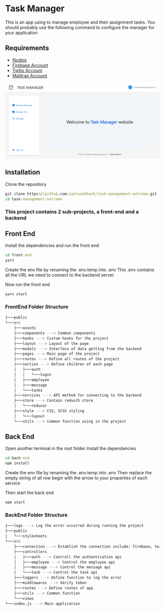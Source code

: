 # Task Manager

This is an app using to manage employee and their assignment tasks. You should probably use the following command to configure the manager for your application

## Requirements

- [Nodejs](https://nodejs.org/en/download)
- [Firebase Account](https://firebase.google.com/docs)
- [Twilio Account](https://www.twilio.com/docs)
- [Mailtrap Account](https://mailtrap.io/)

![home page](./image/app.png)

## Installation

Clone the repository

```cmd
git clone https://github.com/vantuankhanh/task-management-extreme.git
cd task-management-extreme
```

### This project contains 2 sub-projects, a front-end and a backend

## Front End

Install the dependencies and run the front end

```cmd
cd front-end
yarn
```

Create the env file by renaming the .env.temp into .env
This .env contains all the URL we need to connect to the backend server

Now run the front end

```cmd
yarn start
```

### FrontEnd Folder Structure

```bash
├───public
└───src
    ├───assets
    ├───components ---> Common components
    ├───hooks ---> Custom hooks for the project
    ├───layout ---> Layout of the page
    ├───models ---> Interface of data getting from the backend
    ├───pages ---> Main page of the project
    ├───routes ---> Define all routes of the project
    ├───section ---> Define children of each page
    │   ├───auth
    │   │   └───login
    │   ├───employee
    │   ├───message
    │   └───tasks
    ├───services ---> API method for connecting to the backend
    ├───store ---> Contain reduxJS store
    │   └───reducer
    ├───style ---> CSS, SCSS styling
    │   └───layout
    └───utils ---> Common function using in the project
```

## Back End

Open another terminal in the root folder
Install the dependencies

```cmd
cd back-end
npm install
```

Create the env file by renaming the .env.temp into .env
Then replace the empty string of all row begin with the arrow to your properties of each service

Then start the back end

```cmd
npm start
```

### BackEnd Folder Structure

```bash
├───logs ---> Log the error occurred during running the project
├───public
│   └───stylesheets
└───src
    ├───connection ---> Establish the connection include: firebase, twilio, mailtrap
    ├───controllers
    │   ├───auth ---> Controll the authentication api
    │   ├───employee ---> Control the employee api
    │   ├───message ---> Control the message api
    │   └───task ---> Control the task api
    ├───loggers ---> Define function to log the error
    ├───middlewares ---> Verify token
    ├───routes ---> Define routes of app
    ├───utils ---> Common function
    └───views
└───index.js ---> Main application
```
